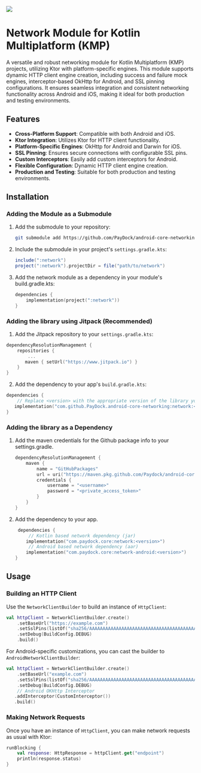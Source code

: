 [![](https://www.jitpack.io/v/PayDock/android-core-networking.svg)](https://www.jitpack.io/#PayDock/android-core-networking)

# Network Module for Kotlin Multiplatform (KMP)

A versatile and robust networking module for Kotlin Multiplatform (KMP) projects, utilizing Ktor with platform-specific engines. This module supports dynamic HTTP client engine creation, including success and failure mock engines, interceptor-based OkHttp for Android, and SSL pinning configurations. It ensures seamless integration and consistent networking functionality across Android and iOS, making it ideal for both production and testing environments.

## Features

- **Cross-Platform Support**: Compatible with both Android and iOS.
- **Ktor Integration**: Utilizes Ktor for HTTP client functionality.
- **Platform-Specific Engines**: OkHttp for Android and Darwin for iOS.
- **SSL Pinning**: Ensures secure connections with configurable SSL pins.
- **Custom Interceptors**: Easily add custom interceptors for Android.
- **Flexible Configuration**: Dynamic HTTP client engine creation.
- **Production and Testing**: Suitable for both production and testing environments.

## Installation

### Adding the Module as a Submodule

1. Add the submodule to your repository:

   ```sh
   git submodule add https://github.com/PayDock/android-core-networking.git
   ```
2. Include the submodule in your project's `settings.gradle.kts`:

   ```groovy
   include(":network")
   project(":network").projectDir = file("path/to/network")
   ```
   
3. Add the network module as a dependency in your module's build.gradle.kts:

   ```kotlin
   dependencies {
       implementation(project(":network"))
   }
   ```

### Adding the library using Jitpack (Recommended)

1. Add the Jitpack repository to your `settings.gradle.kts`:

```kotlin
dependencyResolutionManagement {
    repositories {
        ...
       maven { setUrl("https://www.jitpack.io") }
    }
}
```

2. Add the dependency to your app's `build.gradle.kts`:

```kotlin
dependencies {
    // Replace <version> with the appropriate version of the library you want to use.
   implementation("com.github.PayDock.android-core-networking:network:<version>")
}
```

### Adding the library as a Dependency

1. Add the maven credentials for the Github package info to your settings.gradle.

   ```kotlin
   dependencyResolutionManagement {
       maven {
           name = "GitHubPackages"
           url = uri("https://maven.pkg.github.com/Paydock/android-core-networking")
           credentials {
               username = "<username>"
               password = "<private_access_token>"
           }
       }
   }
   ```

2. Add the dependency to your app.

   ```kotlin
    dependencies {
        // Kotlin based network dependency (jar)
       implementation("com.paydock.core:network:<version>")
        // Android based network dependency (aar)
       implementation("com.paydock.core:network-android:<version>")
   }
   ```

## Usage

### Building an HTTP Client

Use the `NetworkClientBuilder` to build an instance of `HttpClient`:

```kotlin
val httpClient = NetworkClientBuilder.create()
    .setBaseUrl("https://example.com")
    .setSslPins(listOf("sha256/AAAAAAAAAAAAAAAAAAAAAAAAAAAAAAAAAAAAAAAAAAA="))
    .setDebug(BuildConfig.DEBUG)
    .build()
```

For Android-specific customizations, you can cast the builder to `AndroidNetworkClientBuilder`:

```kotlin
val httpClient = NetworkClientBuilder.create()
    .setBaseUrl("example.com")
    .setSslPins(listOf("sha256/AAAAAAAAAAAAAAAAAAAAAAAAAAAAAAAAAAAAAAAAAAA="))
    .setDebug(BuildConfig.DEBUG)
    // Android OKHttp Interceptor
   .addInterceptor(CustomInterceptor())
   .build()
```

### Making Network Requests

Once you have an instance of `HttpClient`, you can make network requests as usual with Ktor:

```kotlin
runBlocking {
    val response: HttpResponse = httpClient.get("endpoint")
    println(response.status)
}
```



